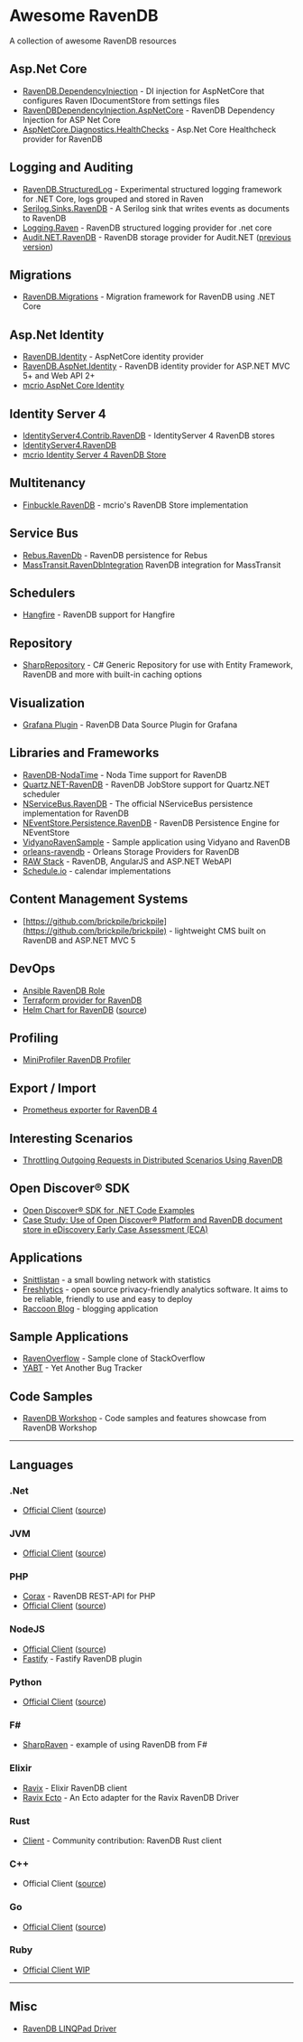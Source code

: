 # Awesome RavenDB

A collection of awesome RavenDB resources

## Asp.Net Core

* [RavenDB.DependencyInjection](https://github.com/JudahGabriel/RavenDB.DependencyInjection) - DI injection for AspNetCore that configures Raven IDocumentStore from settings files
* [RavenDBDependencyInjection.AspNetCore](https://github.com/njunior1980/RavenDBDependencyInjection.AspNetCore) - RavenDB Dependency Injection for ASP Net Core
* [AspNetCore.Diagnostics.HealthChecks](https://github.com/Xabaril/AspNetCore.Diagnostics.HealthChecks/tree/master/src/HealthChecks.RavenDB) - Asp.Net Core Healthcheck provider for RavenDB

## Logging and Auditing

* [RavenDB.StructuredLog](https://github.com/JudahGabriel/RavenDB.StructuredLog) - Experimental structured logging framework for .NET Core, logs grouped and stored in Raven
* [Serilog.Sinks.RavenDB](https://github.com/serilog/serilog-sinks-ravendb) - A Serilog sink that writes events as documents to RavenDB
* [Logging.Raven](https://github.com/jesuslpm/Logging.Raven) - RavenDB structured logging provider for .net core  
* [Audit.NET.RavenDB](https://github.com/thepirat000/Audit.NET/tree/master/src/Audit.NET.RavenDB) - RavenDB storage provider for Audit.NET ([previous version](https://github.com/ops-ai/Audit.NET.RavenDB))

## Migrations

* [RavenDB.Migrations](https://github.com/migrating-ravens/RavenMigrations) - Migration framework for RavenDB using .NET Core

## Asp.Net Identity

* [RavenDB.Identity](https://github.com/JudahGabriel/RavenDB.Identity) - AspNetCore identity provider
* [RavenDB.AspNet.Identity](https://github.com/JudahGabriel/RavenDB.AspNet.Identity) - RavenDB identity provider for ASP.NET MVC 5+ and Web API 2+
* [mcrio AspNet Core Identity](https://github.com/mcrio/Mcrio.AspNetCore.Identity.On.RavenDb)

## Identity Server 4

* [IdentityServer4.Contrib.RavenDB](https://github.com/ops-ai/IdentityServer4.Contrib.RavenDB) - IdentityServer 4 RavenDB stores
* [IdentityServer4.RavenDB](https://github.com/TheKeyblader/IdentityServer4.RavenDB)
* [mcrio Identity Server 4 RavenDB Store](https://github.com/mcrio/Mcrio.IdentityServer.On.RavenDb)

## Multitenancy

* [Finbuckle.RavenDB](https://github.com/mcrio/Mcrio.Finbuckle.MultiTenant.RavenDb.Store) - mcrio's RavenDB Store implementation 

## Service Bus

* [Rebus.RavenDb](https://github.com/rebus-org/Rebus.RavenDb) - RavenDB persistence for Rebus
* [MassTransit.RavenDbIntegration](https://github.com/alexeyzimarev/MassTransit.RavenDbIntegration) RavenDB integration for MassTransit

## Schedulers

* [Hangfire](https://github.com/CadyIO/hangfire-ravendb) - RavenDB support for Hangfire

## Repository

* [SharpRepository](https://github.com/SharpRepository/SharpRepository) - C# Generic Repository for use with Entity Framework, RavenDB and more with built-in caching options

## Visualization

* [Grafana Plugin](https://github.com/ravendb/ravendb-grafana-datasource) - RavenDB Data Source Plugin for Grafana

## Libraries and Frameworks

* [RavenDB-NodaTime](https://github.com/ryanheath/RavenDB-NodaTime) - Noda Time support for RavenDB
* [Quartz.NET-RavenDB](https://github.com/ravendb/quartznet-RavenDB) - RavenDB JobStore support for Quartz.NET scheduler
* [NServiceBus.RavenDB](https://github.com/Particular/NServiceBus.RavenDB) - The official NServiceBus persistence implementation for RavenDB
* [NEventStore.Persistence.RavenDB](https://github.com/NEventStore/NEventStore.Persistence.RavenDB) - RavenDB Persistence Engine for NEventStore
* [VidyanoRavenSample](https://github.com/2sky/VidyanoRavenSample) - Sample application using Vidyano and RavenDB
* [orleans-ravendb](https://github.com/sjefvanleeuwen/orleans-ravendb) - Orleans Storage Providers for RavenDB
* [RAW Stack](https://github.com/mauricedb/RawStack) - RavenDB, AngularJS and ASP.NET WebAPI
* [Schedule.io](https://github.com/typinghard/Schedule.io) - calendar implementations

## Content Management Systems

* [https://github.com/brickpile/brickpile](https://github.com/brickpile/brickpile) - lightweight CMS built on RavenDB and ASP.NET MVC 5

## DevOps

* [Ansible RavenDB Role](https://github.com/pogosoftware/ansible-role-ravendb)
* [Terraform provider for RavenDB](https://github.com/ravendb/terraform-provider-ravendb)
* [Helm Chart for RavenDB](https://artifacthub.io/packages/helm/ravendb-cluster/ravendb-cluster) ([source](https://github.com/ravendb/helm-charts))

## Profiling

* [MiniProfiler RavenDB Profiler](https://www.nuget.org/packages/MiniProfiler.Providers.RavenDB/)

## Export / Import

* [Prometheus exporter for RavenDB 4](https://github.com/marcinbudny/ravendb_exporter)

## Interesting Scenarios

* [Throttling Outgoing Requests in Distributed Scenarios Using RavenDB](https://github.com/kamranayub/ravendb-throttling-outgoing-requests)

## Open Discover® SDK

* [Open Discover® SDK for .NET Code Examples](https://github.com/dotfurther/OpenDiscoverSDK)
* [Case Study: Use of Open Discover® Platform and RavenDB document store in eDiscovery Early Case Assessment (ECA)](https://github.com/dotfurther/OpenDiscoverPlatformCaseStudy)

## Applications

* [Snittlistan](https://github.com/dlidstrom/Snittlistan) - a small bowling network with statistics
* [Freshlytics](https://github.com/ml054/freshlytics) - open source privacy-friendly analytics software. It aims to be reliable, friendly to use and easy to deploy
* [Raccoon Blog](https://github.com/ayende/RaccoonBlog) - blogging application

## Sample Applications

* [RavenOverflow](https://github.com/PureKrome/RavenOverflow) - Sample clone of StackOverflow
* [YABT](https://github.com/ravendb/samples-yabt) - Yet Another Bug Tracker

## Code Samples

* [RavenDB Workshop](https://github.com/DejanMilicic/RavenWorkshop) - Code samples and features showcase from RavenDB Workshop
---

## Languages

### .Net

* [Official Client](https://www.nuget.org/packages/RavenDB.Client/) ([source](https://github.com/ravendb/ravendb/tree/v5.4/src/Raven.Client))

### JVM

* [Official Client](https://mvnrepository.com/artifact/net.ravendb/ravendb) ([source](https://github.com/ravendb/ravendb-jvm-client))

### PHP  

* [Corax](https://github.com/Realitaetsverlust/Corax) - RavenDB REST-API for PHP
* [Official Client](https://packagist.org/packages/ravendb/ravendb-php-client) ([source](https://github.com/ravendb/ravendb-php-client))

### NodeJS

* [Official Client](https://www.npmjs.com/package/ravendb) ([source](https://github.com/ravendb/ravendb-nodejs-client))
* [Fastify](https://github.com/nearform/fastify-ravendb) - Fastify RavenDB plugin

### Python

* [Official Client](https://pypi.org/project/pyravendb/) ([source](https://github.com/ravendb/ravendb-python-client))

### F#

* [SharpRaven](https://github.com/DejanMilicic/SharpRaven) - example of using RavenDB from F#

### Elixir

* [Ravix](https://github.com/YgorCastor/ravix) - Elixir RavenDB client
* [Ravix Ecto](https://github.com/YgorCastor/ravix-ecto) - An Ecto adapter for the Ravix RavenDB Driver

### Rust

* [Client](https://github.com/advanced-data-machines/ravendb) - Community contribution: RavenDB Rust client

### C++

* Official Client ([source](https://github.com/ravendb/ravendb-cpp-client))

### Go

* [Official Client](https://pkg.go.dev/github.com/ravendb/ravendb-go-client) ([source](https://github.com/ravendb/ravendb-go-client))

### Ruby

* [Official Client WIP](https://github.com/ravendb/ravendb-ruby-client)

---

## Misc

* [RavenDB LINQPad Driver](https://github.com/ronnieoverby/RavenDB-Linqpad-Driver)

